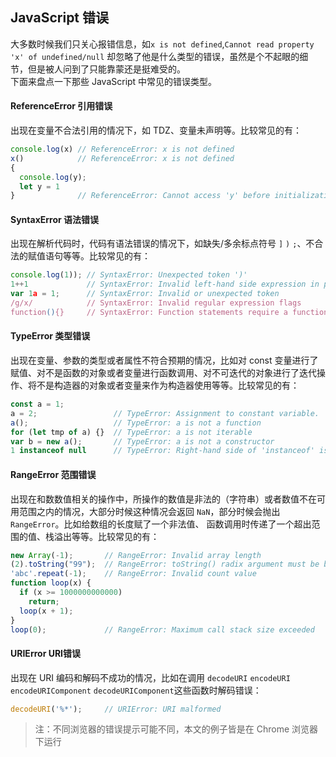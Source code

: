## JavaScript 错误
大多数时候我们只关心报错信息，如`x is not defined`,`Cannot read property 'x' of undefined/null` 却忽略了他是什么类型的错误，虽然是个不起眼的细节，但是被人问到了只能靠蒙还是挺难受的。  
下面来盘点一下那些 JavaScript 中常见的错误类型。

#### ReferenceError 引用错误
出现在变量不合法引用的情况下，如 TDZ、变量未声明等。比较常见的有：
```js
console.log(x) // ReferenceError: x is not defined
x()            // ReferenceError: x is not defined
{
  console.log(y);
  let y = 1
}              // ReferenceError: Cannot access 'y' before initialization
```

#### SyntaxError 语法错误
出现在解析代码时，代码有语法错误的情况下，如缺失/多余标点符号 `]` `)` `;`、不合法的赋值语句等等。比较常见的有：
```js
console.log(1)); // SyntaxError: Unexpected token ')'
1++1             // SyntaxError: Invalid left-hand side expression in postfix operation
var 1a = 1;      // SyntaxError: Invalid or unexpected token
/g/x/            // SyntaxError: Invalid regular expression flags
function(){}     // SyntaxError: Function statements require a function name
```

#### TypeError 类型错误
出现在变量、参数的类型或者属性不符合预期的情况，比如对 const 变量进行了赋值、对不是函数的对象或者变量进行函数调用、对不可迭代的对象进行了迭代操作、将不是构造器的对象或者变量来作为构造器使用等等。比较常见的有：
```js
const a = 1;
a = 2;                 // TypeError: Assignment to constant variable.
a();                   // TypeError: a is not a function
for (let tmp of a) {}  // TypeError: a is not iterable
var b = new a();       // TypeError: a is not a constructor
1 instanceof null      // TypeError: Right-hand side of 'instanceof' is not an object
```

#### RangeError 范围错误
出现在和数数值相关的操作中，所操作的数值是非法的（字符串）或者数值不在可用范围之内的情况，大部分时候这种情况会返回 `NaN`，部分时候会抛出`RangeError`。比如给数组的长度赋了一个非法值、
函数调用时传递了一个超出范围的值、栈溢出等等。比较常见的有：
```js
new Array(-1);       // RangeError: Invalid array length
(2).toString("99");  // RangeError: toString() radix argument must be between 2 and 36
'abc'.repeat(-1);    // RangeError: Invalid count value
function loop(x) {
  if (x >= 1000000000000)
    return;
  loop(x + 1);
}
loop(0);             // RangeError: Maximum call stack size exceeded
```

#### URIError URI错误
出现在 URI 编码和解码不成功的情况，比如在调用 `decodeURI` `encodeURI` `encodeURIComponent` `decodeURIComponent`这些函数时解码错误：
```js
decodeURI('%*');     // URIError: URI malformed
```
  
  
> 注：不同浏览器的错误提示可能不同，本文的例子皆是在 Chrome 浏览器下运行

